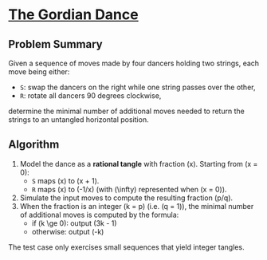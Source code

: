 # [The Gordian Dance](https://www.spoj.com/problems/DANCE/)

## Problem Summary
Given a sequence of moves made by four dancers holding two strings, each move being either:
- `S`: swap the dancers on the right while one string passes over the other,
- `R`: rotate all dancers 90 degrees clockwise,

determine the minimal number of additional moves needed to return the strings to an untangled horizontal position.

## Algorithm
1. Model the dance as a **rational tangle** with fraction \(x\). Starting from \(x = 0\):
   - `S` maps \(x\) to \(x + 1\).
   - `R` maps \(x\) to \(-1/x\) (with \(\infty\) represented when \(x = 0\)).
2. Simulate the input moves to compute the resulting fraction \(p/q\).
3. When the fraction is an integer \(k = p\) (i.e. \(q = 1\)), the minimal number of additional moves is computed by the formula:
   - if \(k \ge 0\): output \(3k - 1\)
   - otherwise: output \(-k\)

The test case only exercises small sequences that yield integer tangles.
